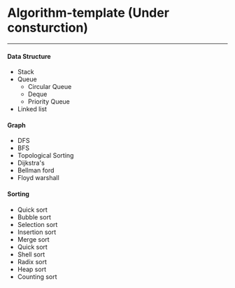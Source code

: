 # Algorithm-template (Under consturction)
---
#### Data Structure
- Stack
- Queue
  - Circular Queue
  - Deque
  - Priority Queue
- Linked list

#### Graph  
- DFS
- BFS
- Topological Sorting
- Dijkstra's
- Bellman ford
- Floyd warshall 

#### Sorting
- Quick sort
- Bubble sort
- Selection sort
- Insertion sort
- Merge sort
- Quick sort
- Shell sort
- Radix sort
- Heap sort
- Counting sort
